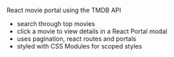 React movie portal using the TMDB API
- search through top movies
- click a movie to view details in a React Portal modal
- uses pagination, react routes and portals
- styled with CSS Modules for scoped styles
